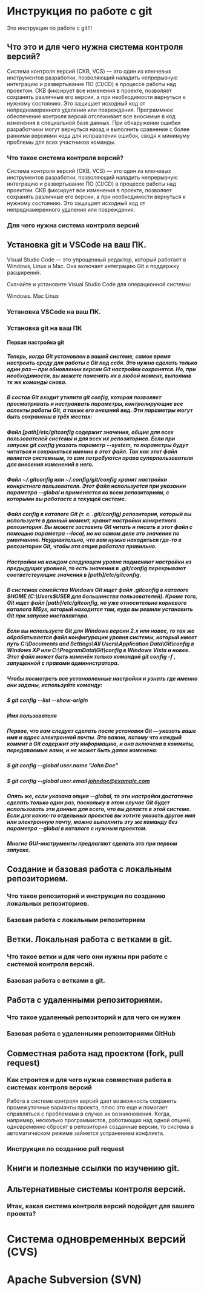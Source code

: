 # Инструкция по работе с git
Это инструкция по работе с git!!!

## Что это и для чего нужна система контроля версий?
Система контроля версий (СКВ, VCS) — это один из ключевых инструментов разработки, позволяющий наладить непрерывную интеграцию и развертывание ПО (CI/CD) в процессе работы над проектом. СКВ фиксирует все изменения в проекте, позволяет сохранять различные его версии, а при необходимости вернуться к нужному состоянию. Это защищает исходный код от непреднамеренного удаления или повреждения.
Программное обеспечение контроля версий отслеживает все вносимые в код изменения в специальной базе данных. При обнаружении ошибки разработчики могут вернуться назад и выполнить сравнение с более ранними версиями кода для исправления ошибок, сводя к минимуму проблемы для всех участников команды.

### Что такое система контроля версий?
Система контроля версий (СКВ, VCS) — это один из ключевых инструментов разработки, позволяющий наладить непрерывную интеграцию и развертывание ПО (CI/CD) в процессе работы над проектом. СКВ фиксирует все изменения в проекте, позволяет сохранять различные его версии, а при необходимости вернуться к нужному состоянию. Это защищает исходный код от непреднамеренного удаления или повреждения.

### Для чего нужна система контроля версий

## Установка git и VSCode на ваш ПК.

Visual Studio Code — это упрощенный редактор, который работает в Windows, Linux и Mac. Она включает интеграцию Git и поддержку расширений.

Скачайте и установите Visual Studio Code для операционной системы:

Windows.
Mac
Linux

### Установка VSCode на ваш ПК.

### Установка git на ваш ПК

#### Первая настройка git
##### Теперь, когда Git установлен в вашей системе, самое время настроить среду для работы с Git под себя. Это нужно сделать только один раз — при обновлении версии Git настройки сохранятся. Но, при необходимости, вы можете поменять их в любой момент, выполнив те же команды снова.

##### В состав Git входит утилита git config, которая позволяет просматривать и настраивать параметры, контролирующие все аспекты работы Git, а также его внешний вид. Эти параметры могут быть сохранены в трёх местах:

##### Файл [path]/etc/gitconfig содержит значения, общие для всех пользователей системы и для всех их репозиториев. Если при запуске git config указать параметр --system, то параметры будут читаться и сохраняться именно в этот файл. Так как этот файл является системным, то вам потребуются права суперпользователя для внесения изменений в него.

##### Файл ~/.gitconfig или ~/.config/git/config хранит настройки конкретного пользователя. Этот файл используется при указании параметра --global и применяется ко всем репозиториям, с которыми вы работаете в текущей системе.

##### Файл config в каталоге Git (т. е. .git/config) репозитория, который вы используете в данный момент, хранит настройки конкретного репозитория. Вы можете заставить Git читать и писать в этот файл с помощью параметра --local, но на самом деле это значение по умолчанию. Неудивительно, что вам нужно находиться где-то в репозитории Git, чтобы эта опция работала правильно.

##### Настройки на каждом следующем уровне подменяют настройки из предыдущих уровней, то есть значения в .git/config перекрывают соответствующие значения в [path]/etc/gitconfig.

##### В системах семейства Windows Git ищет файл .gitconfig в каталоге $HOME (C:\Users\$USER для большинства пользователей). Кроме того, Git ищет файл [path]/etc/gitconfig, но уже относительно корневого каталога MSys, который находится там, куда вы решили установить Git при запуске инсталлятора.

##### Если вы используете Git для Windows версии 2.х или новее, то так же обрабатывается файл конфигурации уровня системы, который имеет путь C:\Documents and Settings\All Users\Application Data\Git\config в Windows XP или C:\ProgramData\Git\config в Windows Vista и новее. Этот файл может быть изменён только командой git config -f <file>, запущенной с правами администратора.

##### Чтобы посмотреть все установленные настройки и узнать где именно они заданы, используйте команду:

##### $ git config --list --show-origin
##### Имя пользователя
##### Первое, что вам следует сделать после установки Git — указать ваше имя и адрес электронной почты. Это важно, потому что каждый коммит в Git содержит эту информацию, и она включена в коммиты, передаваемые вами, и не может быть далее изменена:

##### $ git config --global user.name "John Doe"
##### $ git config --global user.email johndoe@example.com
##### Опять же, если указана опция --global, то эти настройки достаточно сделать только один раз, поскольку в этом случае Git будет использовать эти данные для всего, что вы делаете в этой системе. Если для каких-то отдельных проектов вы хотите указать другое имя или электронную почту, можно выполнить эту же команду без параметра --global в каталоге с нужным проектом. 

##### Многие GUI-инструменты предлагают сделать это при первом запуске. 

## Создание и базовая работа с локальным репозиторием.

### Что такое репозиторий и инструкция по созданию локальных репозиториев.

### Базовая работа с локальным репозиторием

## Ветки. Локальная работа с ветками в git.

### Что такое ветки и для чего они нужны при работе с системой контроля версий.

### Базовая работа с ветками в git.

## Работа с удаленными репозиториями.

### Что такое удаленный репозиторий и для чего он нужен

### Базовая работа с удаленными репозиториями GitHub

## Совместная работа над проектом (fork, pull request)

### Как строится и для чего нужна совместная работа в системах контроля версий
Работа в системе контроля версий дает возможность сохранять промежуточные варианты проекта, плюс это еще и помогает справляться с проблемами в случае их возникновения. Когда, например, несколько программистов, работающих над одной опцией, одновременно сбросят в репозиторий созданные версии, то система в автоматическом режиме займется устранением конфликта.

### Инструкция по созданию pull request

## Книги и полезные ссылки по изучению git.

## Альтернативные системы контроля версий.

### Итак, какая система контроля версий подойдет для вашего проекта?

# Система одновременных версий (CVS)

# Apache Subversion (SVN)

